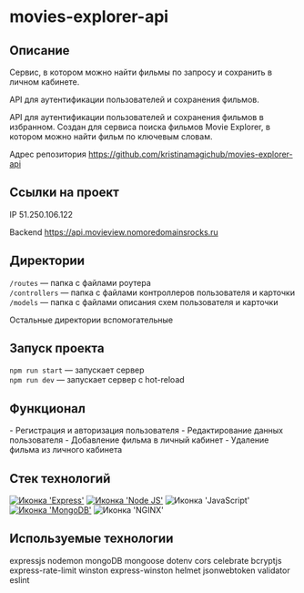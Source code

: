# movies-explorer-api

<h2> Описание </h2>
Сервис, в котором можно найти фильмы по запросу и сохранить в личном кабинете.

API для аутентификации пользователей и сохранения фильмов. 

API для аутентификации пользователей и сохранения фильмов в избранном. 
Создан для сервиса поиска фильмов Movie Explorer, в котором можно найти фильм по ключевым словам.

Адрес репозитория  https://github.com/kristinamagichub/movies-explorer-api

<h2> Ссылки на проект</h2>

IP 51.250.106.122

Backend https://api.movieview.nomoredomainsrocks.ru

<h2> Директории</h2>

`/routes` — папка с файлами роутера  
`/controllers` — папка с файлами контроллеров пользователя и карточки   
`/models` — папка с файлами описания схем пользователя и карточки  
  
Остальные директории вспомогательные

<h2> Запуск проекта </h2>

`npm run start` — запускает сервер   
`npm run dev` — запускает сервер с hot-reload

<h2> Функционал</h2>
- Регистрация и авторизация пользователя
- Редактирование данных пользователя
- Добавление фильма в личный кабинет
- Удаление фильма из личного кабинета


<h2> Стек технологий</h2>
<span>
  <a href=""><img src="https://img.shields.io/badge/Express.js-000000?style=for-the-badge&logo=express&logoColor=white" alt="Иконка 'Express'"></a>
  <a href=""><img src="https://img.shields.io/badge/Node.js-339933?style=for-the-badge&logo=nodedotjs&logoColor=white" alt="Иконка 'Node JS'"></a>
  <img src="https://img.shields.io/badge/JavaScript-323330?style=for-the-badge&logo=javascript&logoColor=F7DF1E" alt="Иконка 'JavaScript'">
  <a href=""><img src="https://img.shields.io/badge/MongoDB-4EA94B?style=for-the-badge&logo=mongodb&logoColor=white" alt="Иконка 'MongoDB'"></a>
  <img src="https://img.shields.io/badge/Nginx-009639?style=for-the-badge&logo=nginx&logoColor=white" alt="Иконка 'NGINX'">
</span>

<h2> Используемые технологии</h2>
expressjs
nodemon
mongoDB
mongoose
dotenv
cors
celebrate
bcryptjs
express-rate-limit
winston
express-winston
helmet
jsonwebtoken
validator
eslint
